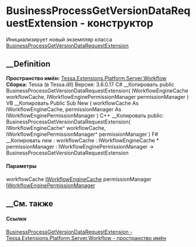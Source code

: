 # BusinessProcessGetVersionDataRequestExtension - конструктор
Инициализирует новый экземпляр класса
[BusinessProcessGetVersionDataRequestExtension](T_Tessa_Extensions_Platform_Server_Workflow_BusinessProcessGetVersionDataRequestExtension.htm)
##  __Definition
 **Пространство имён:**
[Tessa.Extensions.Platform.Server.Workflow](N_Tessa_Extensions_Platform_Server_Workflow.htm)  
 **Сборка:** Tessa (в Tessa.dll) Версия: 3.6.0.17
C# __Копировать
     public BusinessProcessGetVersionDataRequestExtension(
    	IWorkflowEngineCache workflowCache,
    	IWorkflowEnginePermissionManager permissionManager
    )
VB __Копировать
     Public Sub New ( 
    	workflowCache As IWorkflowEngineCache,
    	permissionManager As IWorkflowEnginePermissionManager
    )
C++ __Копировать
     public:
    BusinessProcessGetVersionDataRequestExtension(
    	IWorkflowEngineCache^ workflowCache, 
    	IWorkflowEnginePermissionManager^ permissionManager
    )
F# __Копировать
     new : 
            workflowCache : IWorkflowEngineCache * 
            permissionManager : IWorkflowEnginePermissionManager -> BusinessProcessGetVersionDataRequestExtension
#### Параметры
workflowCache
[IWorkflowEngineCache](T_Tessa_Workflow_IWorkflowEngineCache.htm)
permissionManager
[IWorkflowEnginePermissionManager](T_Tessa_Workflow_IWorkflowEnginePermissionManager.htm)
## __См. также
#### Ссылки
[BusinessProcessGetVersionDataRequestExtension -
](T_Tessa_Extensions_Platform_Server_Workflow_BusinessProcessGetVersionDataRequestExtension.htm)
[Tessa.Extensions.Platform.Server.Workflow - пространство
имён](N_Tessa_Extensions_Platform_Server_Workflow.htm)
